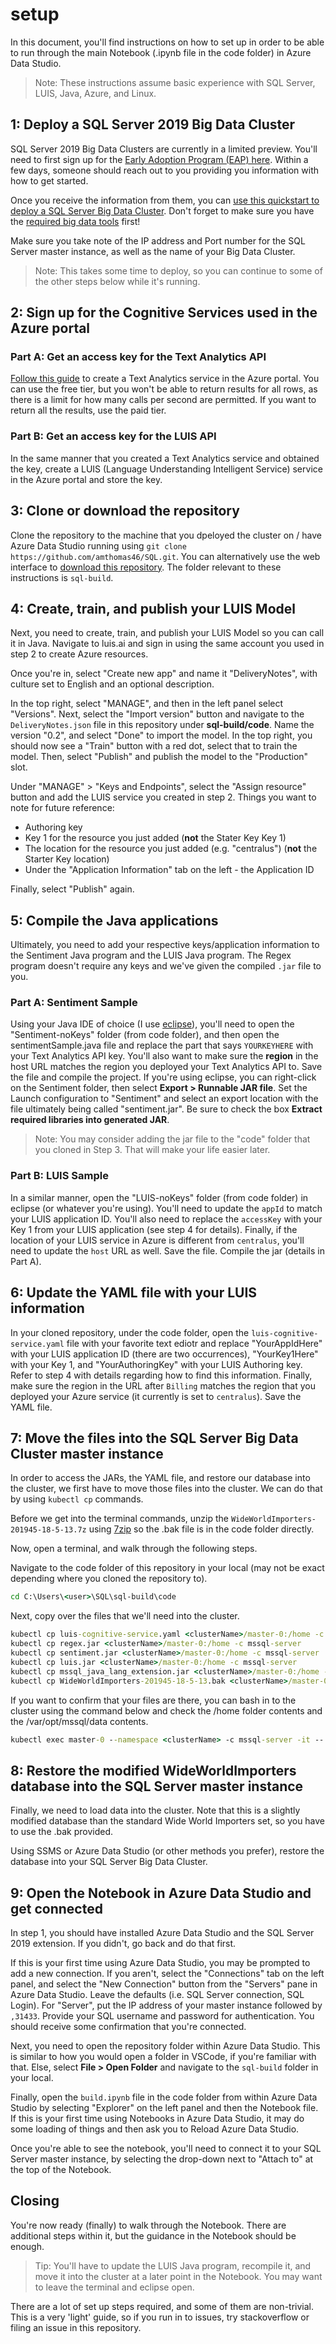 # setup

In this document, you'll find instructions on how to set up in order to be able to run through the main Notebook (.ipynb file in the code folder) in Azure Data Studio.  

> Note: These instructions assume basic experience with SQL Server, LUIS, Java, Azure, and Linux.

## 1: Deploy a SQL Server 2019 Big Data Cluster  

SQL Server 2019 Big Data Clusters are currently in a limited preview. You'll need to first sign up for the [Early Adoption Program (EAP) here](https://sqlservervnexteap.azurewebsites.net/). Within a few days, someone should reach out to you providing you information with how to get started.  

Once you receive the information from them, you can [use this quickstart to deploy a SQL Server Big Data Cluster](https://docs.microsoft.com/en-us/sql/big-data-cluster/quickstart-big-data-cluster-deploy?view=sqlallproducts-allversions). Don't forget to make sure you have the [required big data tools](https://docs.microsoft.com/en-us/sql/big-data-cluster/deploy-big-data-tools?view=sqlallproducts-allversions) first!  

Make sure you take note of the IP address and Port number for the SQL Server master instance, as well as the name of your Big Data Cluster.  

> Note: This takes some time to deploy, so you can continue to some of the other steps below while it's running.  

## 2: Sign up for the Cognitive Services used in the Azure portal

### Part A: Get an access key for the Text Analytics API

[Follow this guide](https://docs.microsoft.com/en-us/azure/cognitive-services/text-analytics/how-tos/text-analytics-how-to-access-key) to create a Text Analytics service in the Azure portal. You can use the free tier, but you won't be able to return results for all rows, as there is a limit for how many calls per second are permitted. If you want to return all the results, use the paid tier.  


### Part B: Get an access key for the LUIS API
In the same manner that you created a Text Analytics service and obtained the key, create a LUIS (Language Understanding Intelligent Service) service in the Azure portal and store the key.  

## 3: Clone or download the repository  

Clone the repository to the machine that you dpeloyed the cluster on / have Azure Data Studio running using `git clone https://github.com/amthomas46/SQL.git`. You can alternatively use the web interface to [download this repository](https://github.com/amthomas46/SQL). The folder relevant to these instructions is `sql-build`.  

## 4: Create, train, and publish your LUIS Model  

Next, you need to create, train, and publish your LUIS Model so you can call it in Java. Navigate to luis.ai and sign in using the same account you used in step 2 to create Azure resources.  

Once you're in, select "Create new app" and name it "DeliveryNotes", with culture set to English and an optional description.  

In the top right, select "MANAGE", and then in the left panel select "Versions". Next, select the "Import version" button and navigate to the `DeliveryNotes.json` file in this repository under **sql-build/code**. Name the version "0.2", and select "Done" to import the model. In the top right, you should now see a "Train" button with a red dot, select that to train the model. Then, select "Publish" and publish the model to the "Production" slot.  

Under "MANAGE" > "Keys and Endpoints", select the "Assign resource" button and add the LUIS service you created in step 2. Things you want to note for future reference:

- Authoring key
- Key 1 for the resource you just added (**not** the Stater Key Key 1)
- The location for the resource you just added (e.g. "centralus") (**not** the Starter Key location)  
- Under the "Application Information" tab on the left - the Application ID

Finally, select "Publish" again.  


## 5: Compile the Java applications

Ultimately, you need to add your respective keys/application information to the Sentiment Java program and the LUIS Java program. The Regex program doesn't require any keys and we've given the compiled `.jar` file to you.  

### Part A: Sentiment Sample

Using your Java IDE of choice (I use [eclipse](https://www.eclipse.org/downloads/)), you'll need to open the "Sentiment-noKeys" folder (from code folder), and then open the sentimentSample.java file and replace the part that says `YOURKEYHERE` with your Text Analytics API key. You'll also want to make sure the **region** in the host URL matches the region you deployed your Text Analytics API to. Save the file and compile the project. If you're using eclipse, you can right-click on the Sentiment folder, then select **Export > Runnable JAR file**. Set the Launch configuration to "Sentiment" and select an export location with the file ultimately being called "sentiment.jar". Be sure to check the box **Extract required libraries into generated JAR**.  

> Note: You may consider adding the jar file to the "code" folder that you cloned in Step 3. That will make your life easier later.

### Part B: LUIS Sample

In a similar manner, open the "LUIS-noKeys" folder (from code folder) in eclipse (or whatever you're using). You'll need to update the `appId` to match your LUIS application ID. You'll also need to replace the `accessKey` with your Key 1 from your LUIS application (see step 4 for details). Finally, if the location of your LUIS service in Azure is different from `centralus`, you'll need to update the `host` URL as well. Save the file. Compile the jar (details in Part A).  

## 6: Update the YAML file with your LUIS information  

In your cloned repository, under the code folder, open the `luis-cognitive-service.yaml` file with your favorite text ediotr and replace "YourAppIdHere" with your LUIS application ID (there are two occurrences), "YourKey1Here" with your Key 1, and "YourAuthoringKey" with your LUIS Authoring key. Refer to step 4 with details regarding how to find this information. Finally, make sure the region in the URL after `Billing` matches the region that you deployed your Azure service (it currently is set to `centralus`).  Save the YAML file.  

## 7: Move the files into the SQL Server Big Data Cluster master instance

In order to access the JARs, the YAML file, and restore our database into the cluster, we first have to move those files into the cluster. We can do that by using `kubectl cp` commands.   

Before we get into the terminal commands, unzip the `WideWorldImporters-201945-18-5-13.7z` using [7zip](WideWorldImporters-201945-18-5-13) so the .bak file is in the code folder directly.  

Now, open a terminal, and walk through the following steps.  

Navigate to the code folder of this repository in your local (may not be exact depending where you cloned the repository to).
```cmd
cd C:\Users\<user>\SQL\sql-build\code
```

Next, copy over the files that we'll need into the cluster.
```cmd
kubectl cp luis-cognitive-service.yaml <clusterName>/master-0:/home -c mssql-server
kubectl cp regex.jar <clusterName>/master-0:/home -c mssql-server
kubectl cp sentiment.jar <clusterName>/master-0:/home -c mssql-server
kubectl cp luis.jar <clusterName>/master-0:/home -c mssql-server
kubectl cp mssql_java_lang_extension.jar <clusterName>/master-0:/home -c mssql-server
kubectl cp WideWorldImporters-201945-18-5-13.bak <clusterName>/master-0:/var/opt/mssql/data -c mssql-server
```

If you want to confirm that your files are there, you can bash in to the cluster using the command below and check the /home folder contents and the /var/opt/mssql/data contents.
```cmd
kubectl exec master-0 --namespace <clusterName> -c mssql-server -it -- /bin/bash
```

## 8: Restore the modified WideWorldImporters database into the SQL Server master instance

Finally, we need to load data into the cluster. Note that this is a slightly modified database than the standard Wide World Importers set, so you have to use the .bak provided.  

Using SSMS or Azure Data Studio (or other methods you prefer), restore the database into your SQL Server Big Data Cluster.  

## 9: Open the Notebook in Azure Data Studio and get connected

In step 1, you should have installed Azure Data Studio and the SQL Server 2019 extension. If you didn't, go back and do that first.   

If this is your first time using Azure Data Studio, you may be prompted to add a new connection. If you aren't, select the "Connections" tab on the left panel, and select the "New Connection" button from the "Servers" pane in Azure Data Studio. Leave the defaults (i.e. SQL Server connection, SQL Login). For "Server", put the IP address of your master instance followed by `,31433`. Provide your SQL username and password for authentication. You should receive some confirmation that you're connected.  

Next, you need to open the repository folder within Azure Data Studio. This is similar to how you would open a folder in VSCode, if you're familiar with that. Else, select **File > Open Folder** and navigate to the `sql-build` folder in your local.  

Finally, open the `build.ipynb` file in the code folder from within Azure Data Studio by selecting "Explorer" on the left panel and then the Notebook file. If this is your first time using Notebooks in Azure Data Studio, it may do some loading of things and then ask you to Reload Azure Data Studio.  

Once you're able to see the notebook, you'll need to connect it to your SQL Server master instance, by selecting the drop-down next to "Attach to" at the top of the Notebook.  

## Closing  

You're now ready (finally) to walk through the Notebook. There are additional steps within it, but the guidance in the Notebook should be enough.

> Tip: You'll have to update the LUIS Java program, recompile it, and move it into the cluster at a later point in the Notebook. You may want to leave the terminal and eclipse open.  

There are a lot of set up steps required, and some of them are non-trivial. This is a very 'light' guide, so if you run in to issues, try stackoverflow or filing an issue in this repository. 

